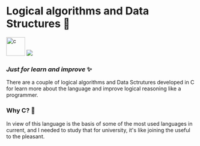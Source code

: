 # Logical algorithms and Data Structures  🤖
<div align="inline-center">
  <img src="https://simpleicons.org/icons/c.svg" alt="c" height="50px" color="white">
  <img src="https://img.shields.io/badge/Replit-DD1200?style=for-the-badge&logo=Replit&logoColor=white)">
</div>

### _Just for learn and improve_ ✨ 
There are a couple of logical algorithms and Data Sctrutures developed in C for learn more about the language and improve logical reasoning like a programmer.

### Why C? 🤔
In view of this language is the basis of some of the most used languages in current,  and I needed to study that for university, it's like joining the useful to the pleasant.
